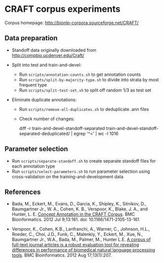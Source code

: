# CRAFT corpus experiments

Corpus homepage: http://bionlp-corpora.sourceforge.net/CRAFT/

## Data preparation

* Standoff data originally downloaded from http://compbio.ucdenver.edu/Craft/

* Split into test and train-and-devel:
  * Run `scripts/annotation-counts.sh` to get annotation counts
  * Run `scripts/split-by-majority-type.sh` to divide into strata by most
    frequent type
  * Run `scripts/split-test-set.sh` to split off random 1/3 as test set

* Eliminate duplicate annotations:
  * Run `scripts/remove-all-duplicates.sh` to deduplicate .ann files
  * Check number of changes:

    diff -r train-and-devel-standoff-separated train-and-devel-standoff-separated-deduplicated/ | egrep '^<' | wc -l
    1016

## Parameter selection

* Run `scripts/separate-standoff.sh` to create separate standoff files for each
  annotation type
* Run `scripts/select-parameters.sh` to run parameter selection using
  cross-validation on the training-and-development data

## References

* Bada, M., Eckert, M., Evans, D., Garcia, K., Shipley, K., Sitnikov, D., Baumgartner Jr., W. A., Cohen, K. B., Verspoor, K., Blake, J. A., and Hunter, L. E. [Concept Annotation in the CRAFT Corpus](http://www.biomedcentral.com/1471-2105/13/161). BMC Bioinformatics. 2012 Jul 9;13:161. doi: 10.1186/1471-2105-13-161

* Verspoor, K., Cohen, K.B., Lanfranchi, A., Warner, C., Johnson, H.L., Roeder, C., Choi, J.D., Funk, C., Malenkiy, Y., Eckert, M., Xue, N., Baumgartner Jr., W.A., Bada, M., Palmer, M., Hunter L.E. [A corpus of full-text journal articles is a robust evaluation tool for revealing differences in performance of biomedical natural language processing tools](http://www.biomedcentral.com/1471-2105/13/207). BMC Bioinformatics. 2012 Aug 17;13(1):207. 
